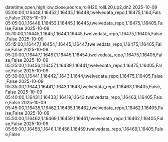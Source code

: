 datetime,open,high,low,close,source,rollH20,rollL20,up2,dn2
2025-10-09 05:00:00,1.16448,1.16452,1.16435,1.16448,twelvedata_repo,1.16475,1.164,False,False
2025-10-09 05:05:00,1.16448,1.16453,1.16445,1.16445,twelvedata_repo,1.16475,1.16405,False,False
2025-10-09 05:10:00,1.16445,1.1645,1.1644,1.16445,twelvedata_repo,1.16475,1.16405,False,False
2025-10-09 05:15:00,1.16447,1.16454,1.16445,1.16447,twelvedata_repo,1.16475,1.16405,False,False
2025-10-09 05:20:00,1.16447,1.16457,1.16445,1.16454,twelvedata_repo,1.16475,1.16405,False,False
2025-10-09 05:25:00,1.16456,1.16457,1.16439,1.16441,twelvedata_repo,1.16475,1.16405,False,False
2025-10-09 05:30:00,1.16441,1.16442,1.1643,1.1644,twelvedata_repo,1.16475,1.16405,False,False
2025-10-09 05:35:00,1.1644,1.16441,1.1643,1.1643,twelvedata_repo,1.16463,1.16405,False,False
2025-10-09 05:40:00,1.16431,1.16433,1.16419,1.1643,twelvedata_repo,1.16463,1.16405,False,False
2025-10-09 05:45:00,1.16435,1.16462,1.16435,1.16462,twelvedata_repo,1.16462,1.16405,False,False
2025-10-09 05:50:00,1.16462,1.16469,1.16459,1.16461,twelvedata_repo,1.16462,1.16405,False,False
2025-10-09 05:55:00,1.16458,1.1646,1.16456,1.16459,twelvedata_repo,1.16469,1.16405,False,False
